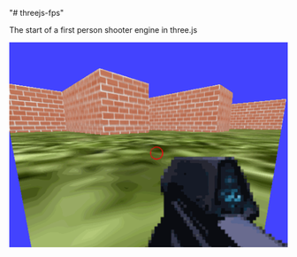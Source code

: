 "# threejs-fps" 

The start of a first person shooter engine in three.js

![threejs-fps.gif](./threejs-fps.gif)
